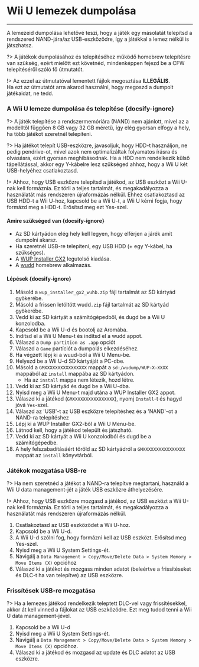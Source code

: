 # Wii U lemezek dumpolása
---
A lemezeid dumpolása lehetővé teszi, hogy a játék egy másolatát telepítsd a rendszered NAND-jára/az USB-eszközödre, így a játékkal a lemez nélkül is játszhatsz.

?> A játékok dumpolásához és telepítéséhez működő homebrew telepítésre van szükség, ezért mielőtt ezt követnéd, mindenképpen fejezd be a CFW telepítéséről szóló fő útmutatót.

!> Az ezzel az útmutatóval lementett fájlok megosztása **ILLEGÁLIS**.  
Ha ezt az útmutatót arra akarod használni, hogy megoszd a dumpolt játékaidat, ne tedd.

### A Wii U lemeze dumpolása és telepítése {docsify-ignore}

?> A játék telepítése a rendszermemóriára (NAND) nem ajánlott, mivel az a modelltől függően 8 GB vagy 32 GB méretű, így elég gyorsan elfogy a hely, ha több játékot szeretnél telepíteni.

?> Ha játékot telepít USB-eszközre, javasoljuk, hogy HDD-t használjon, ne pedig pendrive-ot, mivel azok nem optimalizáltak folyamatos írásra és olvasásra, ezért gyorsan meghibásodnak. Ha a HDD nem rendelkezik külső tápellátással, akkor egy Y-kábelre lesz szükséged ahhoz, hogy a Wii U két USB-helyéhez csatlakoztasd.

!> Ahhoz, hogy USB eszközre telepítsd a játékod, az USB eszközt a Wii U-nak kell formáznia. Ez törli a teljes tartalmát, és megakadályozza a használatát más rendszeren újraformázás nélkül. Ehhez csatlakoztasd az USB HDD-t a Wii U-hoz, kapcsold be a Wii U-t, a Wii U kérni fogja, hogy formázd meg a HDD-t. Erősítsd meg ezt Yes-szel.

#### Amire szükséged van {docsify-ignore}

- Az SD kártyádon elég hely kell legyen, hogy elférjen a járék amit dumpolni akarsz.
- Ha szeretnél USB-re telepíteni, egy USB HDD (+ egy Y-kábel, ha szükséges).
- A [WUP Installer GX2](https://wiiu.cdn.fortheusers.org/zips/wup_installer_gx2_wuhb.zip) legutolsó kiadása.
- A [wudd](https://wiiu.cdn.fortheusers.org/zips/wudd.zip) homebrew alkalmazás.

#### Lépések {docsify-ignore}

1. Másold a `wup_installer_gx2_wuhb.zip` fájl tartalmát az SD kártyád gyökerébe.
1. Másold a frissen letöltött wudd`.zip` fájl tartalmát az SD kártyád gyökerébe.
1. Vedd ki az SD kártyát a számítógépedből, és dugd be a Wii U konzolodba.
1. Kapcsold be a Wii U-d és bootolj az Aromába.
1. Indítsd el a Wii U Menu-t és indítsd el a wudd appot.
1. Válaszd a `Dump partition as .app` opciót
1. Válaszd a `Game` partíciót a dumpolás elkezdéséhez.
1. Ha végzett lépj ki a wuud-ból a Wii U Menu-be.
1. Helyezd be a Wii U-d SD kártyáját a PC-dbe.
1. Másold a `GMXXXXXXXXXXXXXXXX` mappát a `sd:/wudump/WUP-X-XXXX` mappából az `install` mappába az SD kártyádon.
    - Ha az `install` mappa nem létezik, hozd létre.
1. Vedd ki az SD kártyád és dugd be a Wii U-dba.
1. Nyisd meg a Wii U Menu-t majd utána a WUP Installer GX2 appot.
1. Válaszd ki a játékod (`GMXXXXXXXXXXXXXXXX`), nyomj `Install`-t és hagyd jóvá `Yes`-szel.
1. Válaszd az 'USB'-t az USB eszközre telepítéshez és a 'NAND'-ot a NAND-ra telepítéshez
1. Lépj ki a WUP Installer GX2-ből a Wii U Menu-be.
1. Látnod kell, hogy a játékod települt és játszható.
1. Vedd ki az SD kártyát a Wii U konzolodból és dugd be a számítógépedbe.
1. A hely felszabadításáért töröld az SD kártyádról a `GMXXXXXXXXXXXXXXXX` mappát az `install` könyvtárból.

### Játékok mozgatása USB-re

?> Ha nem szeretnéd a játékot a NAND-ra telepítve megtartani, használd a Wii U data management-jét a játék USB eszközre áthelyezésére.

!> Ahhoz, hogy USB eszközre mozgasd a játékod, az USB eszközt a Wii U-nak kell formáznia. Ez törli a teljes tartalmát, és megakadályozza a használatát más rendszeren újraformázás nélkül.

1. Csatlakoztasd az USB eszközödet a Wii U-hoz.
1. Kapcsold be a Wii U-d.
1. A Wii U-d szólni fog, hogy formázni kell az USB eszközt. Erősítsd meg Yes-szel.
1. Nyisd meg a Wii U System Settings-ét.
1. Navigálj a `Data Management > Copy/Move/Delete Data > System Memory > Move Items (X)` opcióhoz
1. Válaszd ki a játékot és mozgass minden adatot (beleértve a frissítéseket és DLC-t ha van telepítve) az USB eszközre.

### Frissítések USB-re mozgatása

?> Ha a lemezes játékod rendelkezik teleptett DLC-vel vagy frissítésekkel, akkor át kell vinned a fájlokat az USB eszközödre. Ezt meg tudod tenni a Wii U data management-jével.

1. Kapcsold be a Wii U-d
1. Nyisd meg a Wii U System Settings-ét.
1. Navigálj a `Data Management > Copy/Move/Delete Data > System Memory > Move Items (X)` opcióhoz.
1. Válaszd ki a játékod és mozgasd az update és DLC adatot az USB eszközre.
